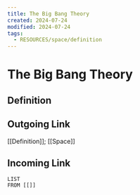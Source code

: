 ```yaml
---
title: The Big Bang Theory
created: 2024-07-24
modified: 2024-07-24
tags:
  - RESOURCES/space/definition
---
```

# The Big Bang Theory
## Definition

## Outgoing Link
[[Definition]]; [[Space]]
## Incoming Link
```dataview
LIST
FROM [[]]
```
